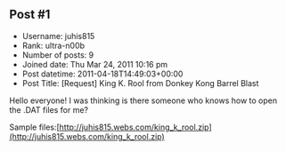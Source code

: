 ## Post #1
- Username: juhis815
- Rank: ultra-n00b
- Number of posts: 9
- Joined date: Thu Mar 24, 2011 10:16 pm
- Post datetime: 2011-04-18T14:49:03+00:00
- Post Title: [Request] King K. Rool from Donkey Kong Barrel Blast

Hello everyone! I was thinking is there someone who knows how to open the .DAT files for me?

Sample files:[http://juhis815.webs.com/king_k_rool.zip](http://juhis815.webs.com/king_k_rool.zip)
